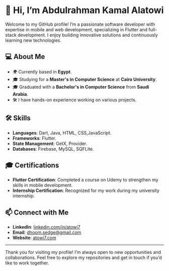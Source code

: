 # 👋 Hi, I’m Abdulrahman Kamal Alatowi

Welcome to my GitHub profile! I’m a passionate software developer with expertise in mobile and web development, specializing in Flutter and full-stack development. I enjoy building innovative solutions and continuously learning new technologies.

## 💻 About Me

- 🌍 Currently based in **Egypt**.
- 🎓 Studying for a **Master's in Computer Science** at **Cairo University**.
- 🎓 Graduated with a **Bachelor's in Computer Science** from **Saudi Arabia**.
- 🛠️ I have hands-on experience working on various projects.

## 🛠️ Skills

- **Languages**: Dart, Java, HTML, CSS,JavaScript.
- **Frameworks**: Flutter.
- **State Management**: GetX, Provider.
- **Databases**: Firebase, MySQL, SQFLite.

## 🎓 Certifications

- **Flutter Certification**: Completed a course on Udemy to strengthen my skills in mobile development.
- **Internship Certification**: Recognized for my work during my university internship.

## 📫 Connect with Me

- **LinkedIn**: [linkedin.com/in/atowi7](https://www.linkedin.com/in/atowi7)
- **Email**: [dhoom.sedge@gmail.com](mailto:dhoom.sedge@gmail.com)
- **Website**: [atowi7.com](https://www.atowi7.com)

---

Thank you for visiting my profile! I’m always open to new opportunities and collaborations. Feel free to explore my repositories and get in touch if you’d like to work together.
